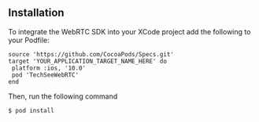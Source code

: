 ## Installation
To integrate the WebRTC SDK into your XCode project add the following to your
Podfile:


```
source 'https://github.com/CocoaPods/Specs.git'
target 'YOUR_APPLICATION_TARGET_NAME_HERE' do
 platform :ios, '10.0'
 pod 'TechSeeWebRTC'
end
```

Then, run the following command

```
$ pod install
```
